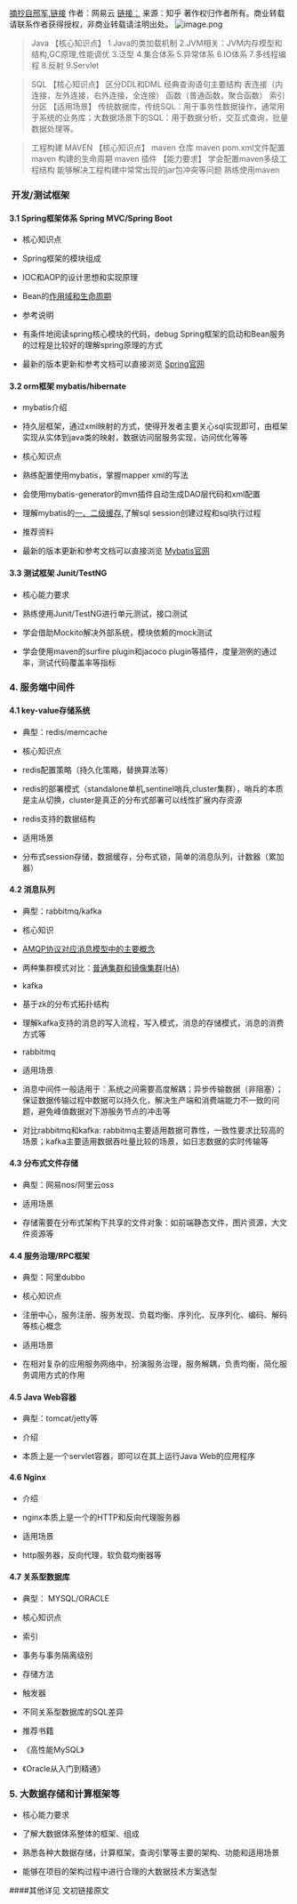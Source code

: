 [摘抄自邢军,链接](https://sq.163yun.com/blog/article/213754960929501184)
作者：网易云
[链接：](https://www.zhihu.com/question/24952874/answer/518162706)
来源：知乎
著作权归作者所有。商业转载请联系作者获得授权，非商业转载请注明出处。
![image.png](https://upload-images.jianshu.io/upload_images/14935748-19dea16ff9e03e9a.png?imageMogr2/auto-orient/strip%7CimageView2/2/w/1240)
>Java
【核心知识点】
1.Java的类加载机制
2.JVM相关：JVM内存模型和结构,GC原理,性能调优
3.泛型
4.集合体系
5.异常体系
6.IO体系
7.多线程编程
8.反射
9.Servlet

>SQL 
【核心知识点】
区分DDL和DML
经典查询语句主要结构
表连接（内连接，左外连接，右外连接，全连接）
函数（普通函数，聚合函数）
索引
分区
【适用场景】
传统数据库，传统SQL：用于事务性数据操作，通常用于系统的业务库；大数据场景下的SQL：用于数据分析，交互式查询，批量数据处理等。


>工程构建 MAVEN
【核心知识点】
maven 仓库
maven pom.xml文件配置
maven 构建的生命周期
maven 插件
【能力要求】
学会配置maven多级工程结构
能够解决工程构建中常常出现的jar包冲突等问题
熟练使用maven

###  开发/测试框架

#### 3.1 Spring框架体系 Spring MVC/Spring Boot

*   核心知识点

*   Spring框架的模块组成

*   IOC和AOP的设计思想和实现原理

*   Bean的[作用域和生命周期](https://www.cnblogs.com/zhanglei93/p/6231882.html)

*   参考说明

*   有条件地阅读spring核心模块的代码，debug Spring框架的启动和Bean服务的过程是比较好的理解spring原理的方式

*   最新的版本更新和参考文档可以直接浏览 [Spring官网](https://spring.io/)

#### 3.2 orm框架 mybatis/hibernate

*   mybatis介绍

*   持久层框架，通过xml映射的方式，使得开发者主要关心sql实现即可，由框架实现从实体到java类的映射，数据访问层服务实现，访问优化等等

*   核心知识点

*   熟练配置使用mybatis，掌握mapper xml的写法

*   会使用mybatis-generator的mvn插件自动生成DAO层代码和xml配置

*   理解mybatis的[一、二级缓存](http://blog.csdn.net/u010643307/article/details/70148723),了解sql session创建过程和sql执行过程

*   推荐资料

*   最新的版本更新和参考文档可以直接浏览 [Mybatis官网](http://www.mybatis.org/mybatis-3/)

#### 3.3 测试框架 Junit/TestNG

*   核心能力要求

*   熟练使用Junit/TestNG进行单元测试，接口测试

*   学会借助Mockito解决外部系统，模块依赖的mock测试

*   学会使用maven的surfire plugin和jacoco plugin等插件，度量测例的通过率，测试代码覆盖率等指标

### 4\. 服务端中间件

#### 4.1 key-value存储系统

*   典型：redis/memcache

*   核心知识点

*   redis配置策略（持久化策略，替换算法等）

*   redis的部署模式（standalone单机,sentinel哨兵,cluster集群），哨兵的本质是主从切换，cluster是真正的分布式部署可以线性扩展内存资源

*   redis支持的数据结构

*   适用场景

*   分布式session存储，数据缓存，分布式锁，简单的消息队列，计数器（累加器）

#### 4.2 消息队列

*   典型：rabbitmq/kafka

*   核心知识

*   [AMQP协议对应消息模型中的主要概念](https://www.cnblogs.com/frankyou/p/5283539.html)

*   两种集群模式对比：[普通集群和镜像集群(HA)](https://www.linuxidc.com/Linux/2017-10/147708.htm?hmsr=toutiao.io)

*   kafka

*   基于zk的分布式拓扑结构

*   理解kafka支持的消息的写入流程，写入模式，消息的存储模式，消息的消费方式等

*   rabbitmq

*   适用场景

*   消息中间件一般适用于：系统之间需要高度解耦；异步传输数据（非阻塞）；保证数据传输过程中数据可以持久化，解决生产端和消费端能力不一致的问题，避免峰值数据对下游服务节点的冲击等

*   对比rabbitmq和kafka: rabbitmq主要适用数据可靠性，一致性要求比较高的场景；kafka主要适用数据吞吐量比较的场景，如日志数据的实时传输等

#### 4.3 分布式文件存储

*   典型：网易nos/阿里云oss

*   适用场景

*   存储需要在分布式架构下共享的文件对象：如前端静态文件，图片资源，大文件资源等

#### 4.4 服务治理/RPC框架

*   典型：阿里dubbo

*   核心知识点

*   注册中心，服务注册、服务发现、负载均衡、序列化、反序列化、编码、解码等核心概念

*   适用场景

*   在相对复杂的应用服务网络中，扮演服务治理，服务解耦，负责均衡，简化服务调用方式的作用

#### 4.5 Java Web容器

*   典型：tomcat/jetty等

*   介绍

*   本质上是一个servlet容器，即可以在其上运行Java Web的应用程序

#### 4.6 Nginx

*   介绍

*   nginx本质上是一个的HTTP和反向代理服务器

*   适用场景

*   http服务器，反向代理，软负载均衡器等

#### 4.7 关系型数据库

*   典型： MYSQL/ORACLE

*   核心知识点

*   索引

*   事务与事务隔离级别

*   存储方法

*   触发器

*   不同关系型数据库的SQL差异

*   推荐书籍

*   《高性能MySQL》

*   《Oracle从入门到精通》

### 5\. 大数据存储和计算框架等

*   核心能力要求

*   了解大数据体系整体的框架、组成

*   熟悉各种大数据存储，计算框架，查询引擎等主要的架构、功能和适用场景

*   能够在项目的架构过程中进行合理的大数据技术方案选型

####其他详见 文初链接原文


